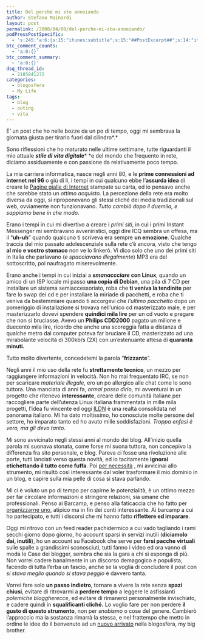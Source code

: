 ```yaml
---
title: Del perchè mi sto annoiando
author: Stefano Mainardi
layout: post
permalink: /2008/04/08/del-perche-mi-sto-annoiando/
podPressPostSpecific:
  - 's:245:"a:6:{s:15:"itunes:subtitle";s:15:"##PostExcerpt##";s:14:"itunes:summary";s:15:"##PostExcerpt##";s:15:"itunes:keywords";s:17:"##WordPressCats##";s:13:"itunes:author";s:10:"##Global##";s:15:"itunes:explicit";s:2:"No";s:12:"itunes:block";s:2:"No";}";'
btc_comment_counts:
  - 'a:0:{}'
btc_comment_summary:
  - 'a:0:{}'
dsq_thread_id:
  - 2185841272
categories:
  - blogosfera
  - My Life
tags:
  - blog
  - outing
  - vita
---
```

E&#8217; un post che ho nelle bozze da un po di tempo, oggi mi sembrava la giornata giusta per tirarlo fuori dal cilindro*.*

Sono riflessioni che ho maturato nelle ultime settimane, tutte riguardanti il mio attuale ***stile di vita digitale**** *e del mondo che frequento in rete, diciamo assiduamente e con passione da relativamente poco tempo.

La mia carriera informatica, nasce negli anni 80, e le **prime connessioni ad internet nel 96** o giù di li, i tempi in cui qualcuno ebbe l&#8217;**assurda idea** di creare le <a href="http://www.amazon.com/Internet-Yellow-Pages-6th-ed/dp/1562057847" target="_blank">Pagine gialle di Internet</a> stampate su carta, ed io pensavo anche che sarebbe stato un *ottimo acquisto*. La percezione della rete era molto diversa da oggi, si riproponevano gli stessi cliché dei media tradizionali sul web, ovviamente non funzionavano. *Tutto cambiò dopo il duemila, e sappiamo bene in che modo*.

Erano i tempi in cui mi divertivo a creare i *primi siti*, in cui i primi Instant Messenger mi sembravano avveniristici, oggi dire ICQ sembra un offesa, ma il &#8220;**uh-uh**&#8221; quando qualcuno ti scriveva era sempre **un emozione**. Qualche traccia del mio passato adolescenziale sulla rete c&#8217;è ancora, visto che tengo **al mio e vostro stomaco** non ve lo linkerò. Vi dico solo che uno dei primi siti in Italia che parlavano (*e spacciavano illegalmente*) MP3 era del sottoscritto, poi naufragato miserevolmente.

Erano anche i tempi in cui iniziai a <em style="font-weight: bold">smanaccciare</em><span style="font-weight: bold"> con Linux</span>, quando un amico di un ISP locale mi passo <span style="font-weight: bold">una copia di Debian</span>, una pila di 7 CD per installare un sistema semiaccessoriato, roba che <span style="font-weight: bold">ti veniva la tendinite</span> per fare lo swap dei cd e per installare la miriade di pacchetti, e roba che ti veniva da bestemmiare quando ti accorgevi che <span style="font-style: italic">l&#8217;ultimo pacchetto</span> dopo un pomeriggio di installazione si trovava nell&#8217;unico cd masterizzato male, e per masterizzarlo dovevi spendere <span style="font-weight: bold">quindici mila lire</span> per un cd vuoto e pregare che non si bruciasse. Avevo un <span style="font-weight: bold">Philips CDD2000</span> pagato un milione e duecento mila lire, ricordo che anche una scoreggia fatta a distanza di qualche metro dal computer poteva far bruciare il CD, masterizzato ad una mirabolante velocità di 300kb/s (2X) con un&#8217;estenuante attesa di <span style="font-weight: bold">quaranta minuti.</span>

Tutto molto divertente, concedetemi la parola &#8220;**frizzante**&#8220;.

Negli anni il mio uso della rete fu **strettamente tecnico**, un mezzo per raggiungere informazioni in velocità. Non ho mai frequentato IRC, se non per scaricare *materiale illegale*, ero un po allergico alle chat come lo sono tuttora. Una manciata di anni fa, *ormai posso dirlo*, mi avventurai in un progetto che ritenevo **interessante**, creare delle comunità italiane per raccogliere parte dell&#8217;utenza Linux italiana frammentata in mille mila progetti, l&#8217;idea fu vincente ed oggi <a href="http://ildn.net/" target="_blank">ILDN</a> è una realtà consolidata nel panorama italiano. Mi ha dato moltissimo, ho conosciute molte persone del settore, ho imparato tanto ed ho avuto mille soddisfazioni. *Troppa enfasi è vero, ma gli devo tanto*.

Mi sono avvicinato negli stessi anni al mondo dei blog. All&#8217;inizio quella parola mi suonava stonata, come forse mi suona tuttora, non concepivo la differenza fra sito personale, e blog. Pareva ci fosse una rivoluzione alle porte, tutti lanciati verso questa novità, ed io tacitamente **ignorai etichettando il tutto come fuffa**. Poi <a href="http://ildnblog.blogspot.com/" target="_blank">per necessità</a> , mi avvicinai allo strumento, mi risultò così interessante dal voler trasformare il mio dominio in un blog, e capire sulla mia pelle di cosa si stava parlando.

Mi ci è voluto un po di tempo per capirne le potenzialità, è un ottimo mezzo per far circolare informazioni e stringere relazioni, sia umane che professionali. Penso ai Barcamp, e penso alla faticaccia che ho fatto per <a href="http://www.stefanomainardi.com/category/beachcamp/" target="_blank">organizzarne uno</a>, atipico ma in fin dei conti interessante. Ai barcamp a cui ho partecipato, e tutti i discorsi che mi hanno fatto **riflettere ed imparare**.

Oggi mi ritrovo con un feed reader pachidermico a cui vado tagliando i rami secchi giorno dopo giorno, ho account sparsi in servizi inutili (**diciamolo dai, inutili**), ho un account su Facebook che serve per **farsi pacche virtuali** sulle spalle a grandissimi sconosciuti, tutti fanno i video ed ora vanno di moda le Case dei blogger, sembra che sia la gara a chi si esponga di più. Non vorrei cadere banalmente in un discorso demagogico e populista, facendo di tutta l&#8217;erba un fascio, anche se la voglia di concludere il post con *si stava meglio quando si stava peggio* è davvero tanta.

Vorrei fare solo **un passo indietro**, tornare a vivere la rete senza **spazi chiusi**, evitare di ritrovarmi a **perdere tempo** a leggere le asfissianti *polemiche bloggherecce*, ed evitare di rimanerci personalmente invischiato, e cadere quindi in **squalificanti cliché.** Lo voglio fare per non perdere **il gusto di questo strumento**, non per *snobismo* o cose del genere. Cambierò l&#8217;approccio ma la sostanza rimarrà la stessa, e nel frattempo che metto in ordine le idee do il benvenuto ad un <a href="http://www.alessandromainardi.com/" target="_blank">nuovo arrivato</a> nella blogosfera, my big brother.